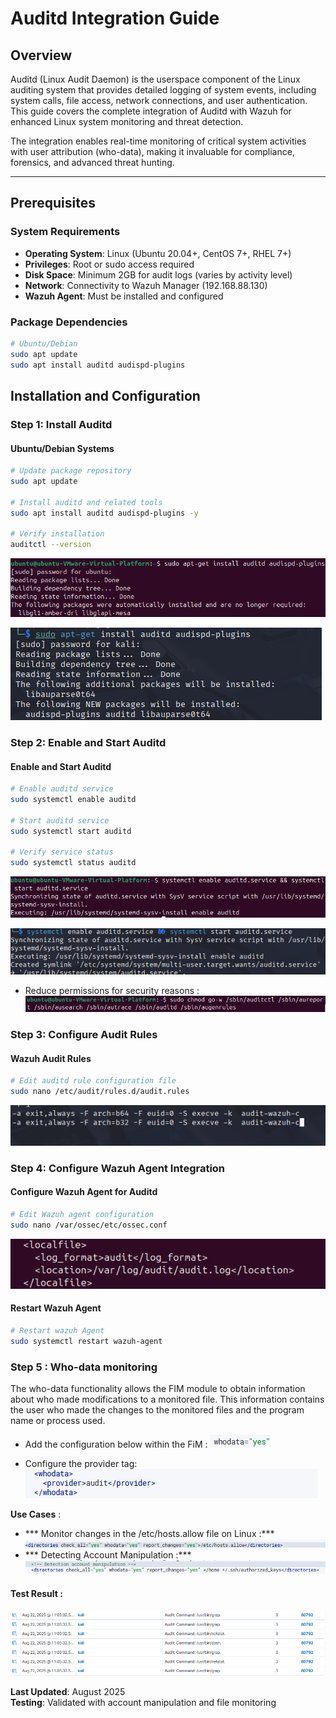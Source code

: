 # Auditd Integration Guide

## Overview

Auditd (Linux Audit Daemon) is the userspace component of the Linux auditing system that provides detailed logging of system events, including system calls, file access, network connections, and user authentication. This guide covers the complete integration of Auditd with Wazuh for enhanced Linux system monitoring and threat detection.

The integration enables real-time monitoring of critical system activities with user attribution (who-data), making it invaluable for compliance, forensics, and advanced threat hunting.

---

## Prerequisites

### System Requirements
- **Operating System**: Linux (Ubuntu 20.04+, CentOS 7+, RHEL 7+)
- **Privileges**: Root or sudo access required
- **Disk Space**: Minimum 2GB for audit logs (varies by activity level)
- **Network**: Connectivity to Wazuh Manager (192.168.88.130)
- **Wazuh Agent**: Must be installed and configured

### Package Dependencies
```bash
# Ubuntu/Debian
sudo apt update
sudo apt install auditd audispd-plugins
```

## Installation and Configuration

### Step 1: Install Auditd

#### Ubuntu/Debian Systems
```bash
# Update package repository
sudo apt update

# Install auditd and related tools
sudo apt install auditd audispd-plugins -y

# Verify installation
auditctl --version
```

![installation-Ubuntu](./screenshots/01-installation-Ubuntu.png)

![installation-kali](./screenshots/06-installation-kali.png)


### Step 2: Enable and Start Auditd

#### Enable and Start Auditd
```bash
# Enable auditd service
sudo systemctl enable auditd

# Start auditd service
sudo systemctl start auditd

# Verify service status
sudo systemctl status auditd
```
![auditd-Ubuntu](./screenshots/02-auditd-Ubuntu.png)

![auditd-kali](./screenshots/05-auditd-kali.png)

- Reduce permissions for security reasons :
![Permissions](./screenshots/07-Permissions.png)


### Step 3: Configure Audit Rules

#### Wazuh Audit Rules

```bash
# Edit auditd rule configuration file
sudo nano /etc/audit/rules.d/audit.rules
```

![Wazuh-audit-rules](./screenshots/03-Wazuh-audit-rules.png)


### Step 4: Configure Wazuh Agent Integration

#### Configure Wazuh Agent for Auditd
```bash
# Edit Wazuh agent configuration
sudo nano /var/ossec/etc/ossec.conf
```
![Wazuh-agent-config](./screenshots/08-Wazuh-agent-config].png)


#### Restart Wazuh Agent

```bash
# Restart wazuh Agent
sudo systemctl restart wazuh-agent
```

### Step 5 : Who-data monitoring

The who-data functionality allows the FIM module to obtain information about who made modifications to a monitored file. This information contains the user who made the changes to the monitored files and the program name or process used.

- Add the configuration below within the FiM :
![who-data](./screenshots/09-who-data.png)

- Configure the provider tag: 
![provider-tag](./screenshots/10-provider-tag.png)

**Use Cases** :
-    *** Monitor changes in the /etc/hosts.allow file on Linux :***
![Monitor-changes](./screenshots/11-Monitor-changes.png)
 -   *** Detecting Account Manipulation :***
![Account-Manipulation](./screenshots/12-Account-Manipulation.png)

#### Test Result :

![Test-Result](./screenshots/04-Test-Result.png)


**Last Updated**: August 2025  
**Testing**: Validated with account manipulation and file monitoring
